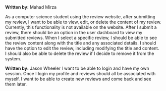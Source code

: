 **Written by:** Mahad Mirza

As a computer science student using the review website, after submitting my review, I want to be able to view, edit, or delete the content of my review. Currently, this functionality is not available on the website. 
After I submit a review, there should be an option in the user dashboard to view my submitted reviews. When I select a specific review, I should be able to see the review content along with the title and any associated details.
I should have the option to edit the review, including modifying the title and content. I should also be able to delete the review if I decide to remove it from the system.

**Written by:** Jason Wheeler
I want to be able to login and have my own session. Once I login my profile and reviews should all be associated with myself. I want to be able to create new reviews and come back and see them later.
